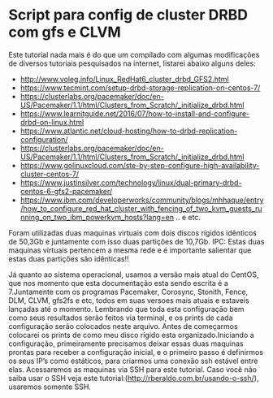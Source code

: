 # Script para config de cluster DRBD com gfs e CLVM

Este tutorial nada mais é do que um compilado com algumas modificações de diversos tutoriais pesquisados na internet, listarei abaixo alguns deles:
- http://www.voleg.info/Linux_RedHat6_cluster_drbd_GFS2.html
- https://www.tecmint.com/setup-drbd-storage-replication-on-centos-7/
- https://clusterlabs.org/pacemaker/doc/en-US/Pacemaker/1.1/html/Clusters_from_Scratch/_initialize_drbd.html
- https://www.learnitguide.net/2016/07/how-to-install-and-configure-drbd-on-linux.html
- https://www.atlantic.net/cloud-hosting/how-to-drbd-replication-configuration/
- https://clusterlabs.org/pacemaker/doc/en-US/Pacemaker/1.1/html/Clusters_from_Scratch/_initialize_drbd.html
- https://www.golinuxcloud.com/ste-by-step-configure-high-availability-cluster-centos-7/
- https://www.justinsilver.com/technology/linux/dual-primary-drbd-centos-6-gfs2-pacemaker/
- https://www.ibm.com/developerworks/community/blogs/mhhaque/entry/how_to_configure_red_hat_cluster_with_fencing_of_two_kvm_guests_running_on_two_ibm_powerkvm_hosts?lang=en
.. e etc.

Foram utilizadas duas maquinas virtuais com dois discos rígidos idênticos de 50,3Gb e juntamente com isso duas partições de 10,7Gb.
IPC: Estas duas maquinas virtuais pertencem a mesma rede e é importante salientar que estas duas partições são idênticas!!

Já quanto ao sistema operacional, usamos a versão mais atual do CentOS, que nos momento que esta documentação esta sendo escrita é a 7.Juntamente com os programas Pacemaker,
Corosync, Stonith, Fence, DLM, CLVM, gfs2fs e etc, todos em suas versoes mais atuais e estaveis lançadas até o momento. 
Lembrando que toda esta configuração bem como seus resultados serão feitos via terminal, e os prints de cada configuração serão colocados neste arquivo. Antes de começarmos 
colocarei os prints de como meu disco rígido esta organizado.Iniciando a configuração, primeiramente precisamos deixar essas duas maquinas prontas para receber a configuração
inicial, e o primeiro passo é definirmos os seus IP’s como estáticos, para criarmos uma conexão ssh estável entre elas. 
Acessaremos as maquinas via SSH para este tutorial. Caso você não saiba usar o SSH veja este tutorial:(http://rberaldo.com.br/usando-o-ssh/), usaremos somente SSH.
